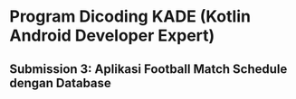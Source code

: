 # Program Dicoding KADE (Kotlin Android Developer Expert)

## Submission 3: Aplikasi Football Match Schedule dengan Database
